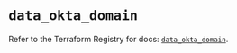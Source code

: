 # `data_okta_domain`

Refer to the Terraform Registry for docs: [`data_okta_domain`](https://registry.terraform.io/providers/okta/okta/4.14.0/docs/data-sources/domain).

